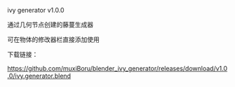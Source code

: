 ivy generator v1.0.0

通过几何节点创建的藤蔓生成器

可在物体的修改器栏直接添加使用

下载链接：

https://github.com/muxiBoru/blender_ivy_generator/releases/download/v1.0.0/ivy.generator.blend
